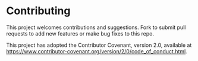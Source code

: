 # Contributing

This project welcomes contributions and suggestions. Fork to submit pull requests to add new features or make bug fixes to this repo.

This project has adopted the Contributor Covenant, version 2.0, available at https://www.contributor-covenant.org/version/2/0/code_of_conduct.html.